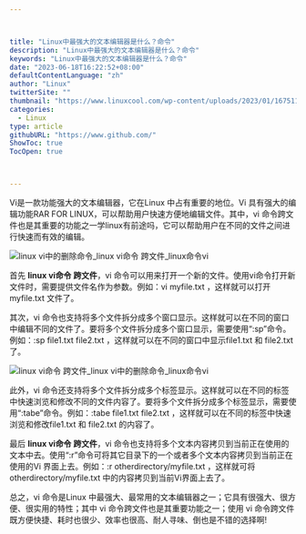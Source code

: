 ```yaml
---



title: "Linux中最强大的文本编辑器是什么？命令"
description: "Linux中最强大的文本编辑器是什么？命令"
keywords: "Linux中最强大的文本编辑器是什么？命令"
date: "2023-06-18T16:22:52+08:00"
defaultContentLanguage: "zh"
author: "Linux"
twitterSite: ""
thumbnail: "https://www.linuxcool.com/wp-content/uploads/2023/01/1675116184648_0.jpg"
categories:
  - Linux
type: article
githubURL: "https://www.github.com/"
ShowToc: true
TocOpen: true



---
```


Vi是一款功能强大的文本编辑器，它在Linux 中占有重要的地位。Vi 具有强大的编辑功能RAR FOR LINUX，可以帮助用户快速方便地编辑文件。其中，vi 命令跨文件也是其重要的功能之一学linux有前途吗，它可以帮助用户在不同的文件之间进行快速而有效的编辑。

![linux vi中的删除命令_linux vi命令 跨文件_linux命令vi](https://www.linuxcool.com/wp-content/uploads/2023/01/1675116184648_0.jpg)

首先 **linux vi命令 跨文件**，vi 命令可以用来打开一个新的文件。使用vi命令打开新文件时，需要提供文件名作为参数。例如：vi myfile.txt ，这样就可以打开myfile.txt 文件了。

其次，vi 命令也支持将多个文件拆分成多个窗口显示。这样就可以在不同的窗口中编辑不同的文件了。要将多个文件拆分成多个窗口显示，需要使用“:sp”命令。例如：:sp file1.txt file2.txt ，这样就可以在不同的窗口中显示file1.txt 和 file2.txt 了。

![linux vi命令 跨文件_linux vi中的删除命令_linux命令vi](https://www.linuxcool.com/wp-content/uploads/2023/01/1675116184648_1.jpg)

此外，vi 命令还支持将多个文件拆分成多个标签显示。这样就可以在不同的标签中快速浏览和修改不同的文件内容了。要将多个文件拆分成多个标签显示，需要使用“:tabe”命令。例如：:tabe file1.txt file2.txt ，这样就可以在不同的标签中快速浏览和修改file1.txt 和 file2.txt 的内容了。

最后 **linux vi命令 跨文件**，vi 命令也支持将多个文本内容拷贝到当前正在使用的文本中去。使用“:r”命令可将其它目录下的一个或者多个文本内容拷贝到当前正在使用的Vi 界面上去。例如：:r otherdirectory/myfile.txt ，这样就可将otherdirectory/myfile.txt 中的内容拷贝到当前Vi界面上去了。

总之，vi 命令是Linux 中最强大、最常用的文本编辑器之一；它具有很强大、很方便、很实用的特性；其中 vi 命令跨文件也是其重要功能之一；使用 vi 命令跨文件既方便快捷、耗时也很少、效率也很高、耐人寻味、倒也是不错的选择啊!